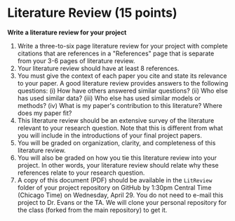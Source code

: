# Literature Review (15 points)

**Write a literature review for your project**

1. Write a three-to-six page literature review for your project with complete citations that are references in a "References" page that is separate from your 3-6 pages of literature review.
2. Your literature review should have at least 8 references.
3. You must give the context of each paper you cite and state its relevance to your paper. A good literature review provides answers to the following questions: (i) How have others answered similar questions? (ii) Who else has used similar data? (iii) Who else has used similar models or methods? (iv) What is my paper's contribution to this literature? Where does my paper fit?
4. This literature review should be an extensive survey of the literature relevant to your research question. Note that this is different from what you will include in the introductions of your final project papers.
5. You will be graded on organization, clarity, and completeness of this literature review.
6. You will also be graded on how you tie this literature review into your project. In other words, your literature review should relate why these references relate to your research question.
7. A copy of this document (PDF) should be available in the `LitReview` folder of your project repository on GitHub by 1:30pm Central Time (Chicago Time) on Wednesday, April 29. You do not need to e-mail this project to Dr. Evans or the TA. We will clone your personal repository for the class (forked from the main repository) to get it.
